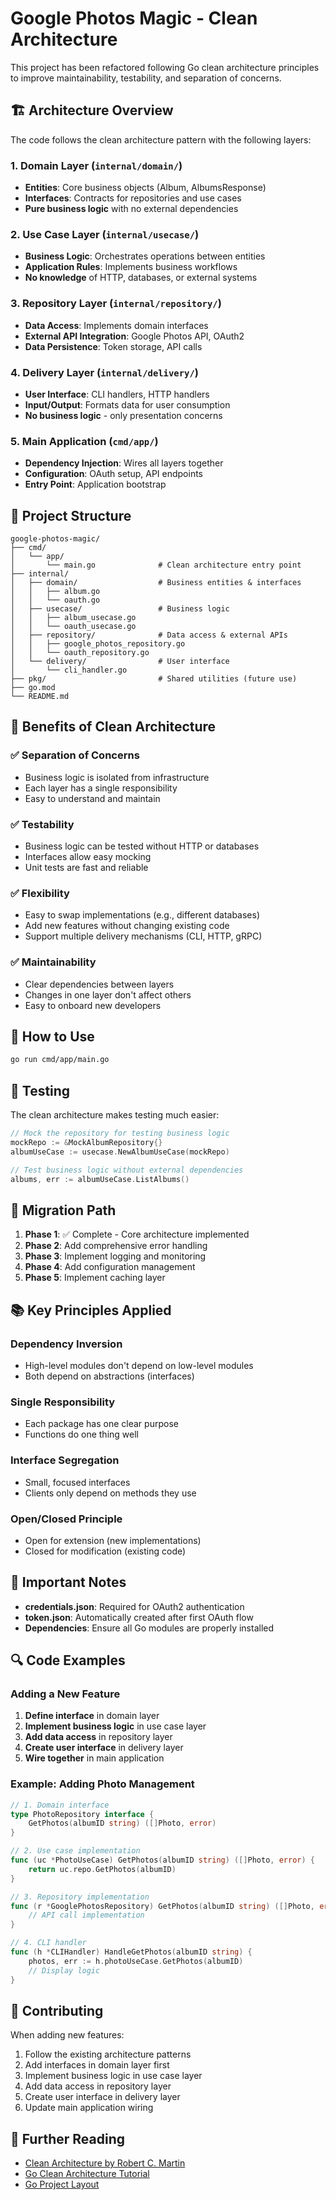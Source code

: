 # Google Photos Magic - Clean Architecture

This project has been refactored following Go clean architecture principles to improve maintainability, testability, and separation of concerns.

## 🏗️ Architecture Overview

The code follows the clean architecture pattern with the following layers:

### 1. Domain Layer (`internal/domain/`)
- **Entities**: Core business objects (Album, AlbumsResponse)
- **Interfaces**: Contracts for repositories and use cases
- **Pure business logic** with no external dependencies

### 2. Use Case Layer (`internal/usecase/`)
- **Business Logic**: Orchestrates operations between entities
- **Application Rules**: Implements business workflows
- **No knowledge** of HTTP, databases, or external systems

### 3. Repository Layer (`internal/repository/`)
- **Data Access**: Implements domain interfaces
- **External API Integration**: Google Photos API, OAuth2
- **Data Persistence**: Token storage, API calls

### 4. Delivery Layer (`internal/delivery/`)
- **User Interface**: CLI handlers, HTTP handlers
- **Input/Output**: Formats data for user consumption
- **No business logic** - only presentation concerns

### 5. Main Application (`cmd/app/`)
- **Dependency Injection**: Wires all layers together
- **Configuration**: OAuth setup, API endpoints
- **Entry Point**: Application bootstrap

## 📁 Project Structure

```
google-photos-magic/
├── cmd/
│   └── app/
│       └── main.go              # Clean architecture entry point
├── internal/
│   ├── domain/                  # Business entities & interfaces
│   │   ├── album.go
│   │   └── oauth.go
│   ├── usecase/                 # Business logic
│   │   ├── album_usecase.go
│   │   └── oauth_usecase.go
│   ├── repository/              # Data access & external APIs
│   │   ├── google_photos_repository.go
│   │   └── oauth_repository.go
│   └── delivery/                # User interface
│       └── cli_handler.go
├── pkg/                         # Shared utilities (future use)
├── go.mod
└── README.md
```

## 🚀 Benefits of Clean Architecture

### ✅ **Separation of Concerns**
- Business logic is isolated from infrastructure
- Each layer has a single responsibility
- Easy to understand and maintain

### ✅ **Testability**
- Business logic can be tested without HTTP or databases
- Interfaces allow easy mocking
- Unit tests are fast and reliable

### ✅ **Flexibility**
- Easy to swap implementations (e.g., different databases)
- Add new features without changing existing code
- Support multiple delivery mechanisms (CLI, HTTP, gRPC)

### ✅ **Maintainability**
- Clear dependencies between layers
- Changes in one layer don't affect others
- Easy to onboard new developers

## 🔧 How to Use

```bash
go run cmd/app/main.go
```

## 🧪 Testing

The clean architecture makes testing much easier:

```go
// Mock the repository for testing business logic
mockRepo := &MockAlbumRepository{}
albumUseCase := usecase.NewAlbumUseCase(mockRepo)

// Test business logic without external dependencies
albums, err := albumUseCase.ListAlbums()
```

## 🔄 Migration Path

1. **Phase 1**: ✅ Complete - Core architecture implemented
2. **Phase 2**: Add comprehensive error handling
3. **Phase 3**: Implement logging and monitoring
4. **Phase 4**: Add configuration management
5. **Phase 5**: Implement caching layer

## 📚 Key Principles Applied

### Dependency Inversion
- High-level modules don't depend on low-level modules
- Both depend on abstractions (interfaces)

### Single Responsibility
- Each package has one clear purpose
- Functions do one thing well

### Interface Segregation
- Small, focused interfaces
- Clients only depend on methods they use

### Open/Closed Principle
- Open for extension (new implementations)
- Closed for modification (existing code)

## 🚨 Important Notes

- **credentials.json**: Required for OAuth2 authentication
- **token.json**: Automatically created after first OAuth flow
- **Dependencies**: Ensure all Go modules are properly installed

## 🔍 Code Examples

### Adding a New Feature

1. **Define interface** in domain layer
2. **Implement business logic** in use case layer
3. **Add data access** in repository layer
4. **Create user interface** in delivery layer
5. **Wire together** in main application

### Example: Adding Photo Management

```go
// 1. Domain interface
type PhotoRepository interface {
    GetPhotos(albumID string) ([]Photo, error)
}

// 2. Use case implementation
func (uc *PhotoUseCase) GetPhotos(albumID string) ([]Photo, error) {
    return uc.repo.GetPhotos(albumID)
}

// 3. Repository implementation
func (r *GooglePhotosRepository) GetPhotos(albumID string) ([]Photo, error) {
    // API call implementation
}

// 4. CLI handler
func (h *CLIHandler) HandleGetPhotos(albumID string) {
    photos, err := h.photoUseCase.GetPhotos(albumID)
    // Display logic
}
```

## 🤝 Contributing

When adding new features:
1. Follow the existing architecture patterns
2. Add interfaces in domain layer first
3. Implement business logic in use case layer
4. Add data access in repository layer
5. Create user interface in delivery layer
6. Update main application wiring

## 📖 Further Reading

- [Clean Architecture by Robert C. Martin](https://blog.cleancoder.com/uncle-bob/2012/08/13/the-clean-architecture.html)
- [Go Clean Architecture Tutorial](https://medium.com/@letsCodeDevelopers/golang-clean-architecture-step-by-step-tutorial-b678c763c601)
- [Go Project Layout](https://github.com/golang-standards/project-layout)
